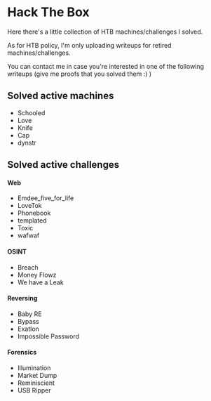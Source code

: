 # Hack The Box

Here there's a little collection of HTB machines/challenges I solved. 

As for HTB policy, I'm only uploading writeups for retired machines/challenges.

You can contact me in case you're interested in one of the following writeups (give me proofs that you solved them :) )


## Solved active machines

- Schooled
- Love
- Knife
- Cap
- dynstr

## Solved active challenges

#### Web  
- Emdee_five_for_life 
- LoveTok 
- Phonebook 
- templated 
- Toxic 
- wafwaf 

#### OSINT  
- Breach 
- Money Flowz 
- We have a Leak 

#### Reversing  
- Baby RE
- Bypass 
- Exatlon 
- Impossible Password

#### Forensics  
- Illumination 
- Market Dump 
- Reminiscient 
- USB Ripper

